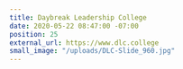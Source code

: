 ```yaml
---
title: Daybreak Leadership College
date: 2020-05-22 08:47:00 -07:00
position: 25
external_url: https://www.dlc.college
small_image: "/uploads/DLC-Slide_960.jpg"
---
```



